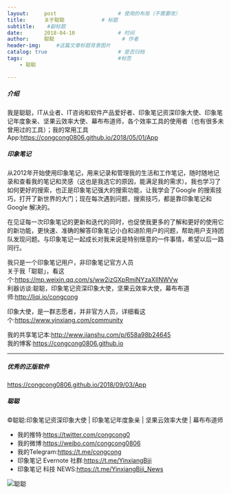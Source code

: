 ```yaml
---
layout:     post                    # 使用的布局（不需要改）
title:      关于聪聪            # 标题 
subtitle:    #副标题
date:       2018-04-10              # 时间
author:     聪聪                      # 作者
header-img:     #这篇文章标题背景图片
catalog: true                       # 是否归档
tags:                               #标签
    - 聪聪

---
```


##### 介绍
我是聪聪，IT从业者、IT咨询和软件产品爱好者、印象笔记资深印象大使、印象笔记年度象亲、坚果云效率大使、幕布布道师，各个效率工具的使用者（也有很多未曾用过的工具）；我的常用工具 App:<https://congcong0806.github.io/2018/05/01/App>

##### 印象笔记
从2012年开始使用印象笔记，用来记录和管理我的生活和工作笔记，随时随地记录和查看我的笔记和灵感（这也是我选它的原因，能满足我的需求）。我也学习了如何更好的搜索，也正是印象笔记强大的搜索功能，让我学会了Google 的搜索技巧，打开了新世界的大门；现在每次遇到问题，搜索技巧，都是靠印象笔记和 Google 解决的。

在见证每一次印象笔记的更新和迭代的同时，也促使我更多的了解和更好的使用它的新功能，更快速、准确的解答印象笔记小白和进阶用户的问题，帮助用户支持团队发现问题。与印象笔记一起成长对我来说是特别惬意的一件事情，希望以后一路同行。

我只是一个印象笔记用户，非印象笔记官方人员<br>
关于我「聪聪」，看这个:<https://mp.weixin.qq.com/s/ww2izGXpRmiNYzaXIlNWVw><br>
利器访谈:聪聪，印象笔记资深印象大使，坚果云效率大使，幕布布道师:<http://liqi.io/congcong>

印象大使，是一群志愿者，并非官方人员，详细看这个:<https://www.yinxiang.com/community>

我的共享笔记本:<http://www.jianshu.com/p/658a98b24645><br>
我的博客:<https://congcong0806.github.io>

- - - -

##### 优秀的正版软件
<https://congcong0806.github.io/2018/09/03/App>

##### 聪聪
&copy;聪聪:印象笔记资深印象大使 | 印象笔记年度象亲 | 坚果云效率大使 | 幕布布道师

* 我的推特:<https://twitter.com/congcong0><br>
* 我的微博:<https://weibo.com/congcong0806><br>
* 我的Telegram:<https://t.me/congcong><br>
* 印象笔记 Evernote 社群:<https://t.me/YinxiangBiji><br>
* 印象笔记 科技 NEWS:<https://t.me/YinxiangBiji_News>

![聪聪](https://i.v2ex.co/3wc207g5.png)
